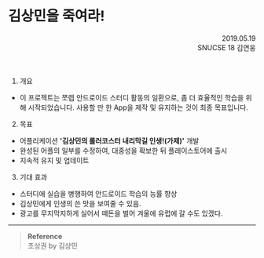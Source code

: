 김상민을 죽여라!
==============
<div style="text-align: right"> 2019.05.19 </div>
<div style="text-align: right"> SNUCSE 18 김연웅 </div>
<br> <br>

1. 개요<br>

  * 이 프로젝트는 쪼렙 안드로이드 스터디 활동의 일환으로, 좀 더 효율적인 학습을 위해 시작되었습니다. 
 사용할 만 한 App을 제작 및 유지하는 것이 최종 목표입니다. <br>
 
2. 목표<br>

  * 어플리케이션 **'김상민의 롤러코스터 내리막길 인생!(가제)'** 개발
  * 완성된 어플의 일부를 수정하여, 대중성을 확보한 뒤 플레이스토어에 출시   
  * 지속적 유지 및 업데이트<br>
 
 
3. 기대 효과<br>

  * 스터디에 실습을 병행하여 안드로이드 학습의 능률 향상
  * 김상민에게 인생의 쓴 맛을 보여줄 수 있음.
  * 광고를 무지막지하게 실어서 떼돈을 벌어 겨울에 유럽에 갈 수도 있겠다.


-------------------------------------------------------------

 > **Reference<br>**
  초상권 by 김상민
